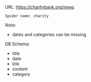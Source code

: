 URL: https://charitybank.org/news

    Spider name: charity
Note:
- dates and categories can be missing

DB Schema:
- title
- date
- link
- content
- category

